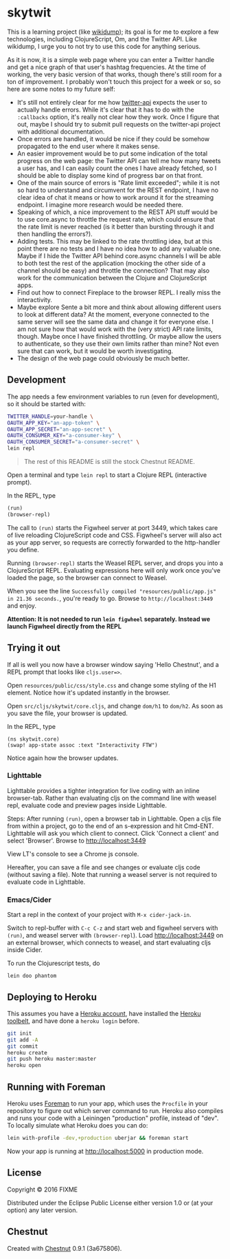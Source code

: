 # skytwit

This is a learning project (like
[wikidump](https://github.com/gaverhae/wikidump)); its goal is for me to
explore a few technologies, including ClojureScript, Om, and the Twitter API.
Like wikidump, I urge you to not try to use this code for anything serious.

As it is now, it is a simple web page where you can enter a Twitter handle and
get a nice graph of that user's hashtag frequencies. At the time of working,
the very basic version of that works, though there's still room for a ton of
improvement. I probably won't touch this project for a week or so, so here are
some notes to my future self:

* It's still not entirely clear for me how
  [twitter-api](https://github.com/adamwynne/twitter-api) expects the user to
  actually handle errors. While it's clear that it has to do with the
  `:callbacks` option, it's really not clear how they work. Once I figure that
  out, maybe I should try to submit pull requests on the twitter-api project
  with additional documentation.
* Once errors are handled, it would be nice if they could be somehow propagated
  to the end user where it makes sense.
* An easier improvement would be to put some indication of the total progress
  on the web page: the Twitter API can tell me how many tweets a user has, and
  I can easily count the ones I have already fetched, so I should be able to
  display some kind of progress bar on that front.
* One of the main source of errors is "Rate limit exceeded"; while it is not so
  hard to understand and circumvent for the REST endpoint, I have no clear idea
  of chat it means or how to work around it for the streaming endpoint. I
  imagine more research would be needed there.
* Speaking of which, a nice improvement to the REST API stuff would be to use
  core.async to throttle the request rate, which could ensure that the rate
  limit is never reached (is it better than bursting through it and then
  handling the errors?).
* Adding tests. This may be linked to the rate throttling idea, but at this
  point there are no tests and I have no idea how to add any valuable one.
  Maybe if I hide the Twitter API behind core.async channels I will be able to
  both test the rest of the application (mocking the other side of a channel
  should be easy) and throttle the connection? That may also work for the
  communication between the Clojure and ClojureScript apps.
* Find out how to connect Fireplace to the browser REPL. I really miss the
  interactivity.
* Maybe explore Sente a bit more and think about allowing different users to
  look at different data? At the moment, everyone connected to the same server
  will see the same data and change it for everyone else. I am not sure how that
  would work with the (very strict) API rate limits, though. Maybe once I have
  finished throttling. Or maybe allow the users to authenticate, so they use
  their own limits rather than mine? Not even sure that can work, but it would
  be worth investigating.
* The design of the web page could obviously be much better.

## Development

The app needs a few environment variables to run (even for development), so it
should be started with:


```bash
TWITTER_HANDLE=your-handle \
OAUTH_APP_KEY="an-app-token" \
OAUTH_APP_SECRET="an-app-secret" \
OAUTH_CONSUMER_KEY="a-consumer-key" \
OAUTH_CONSUMER_SECRET="a-consumer-secret" \
lein repl
```

>
> The rest of this README is still the stock Chestnut README.
>

Open a terminal and type `lein repl` to start a Clojure REPL
(interactive prompt).

In the REPL, type

```clojure
(run)
(browser-repl)
```

The call to `(run)` starts the Figwheel server at port 3449, which takes care of
live reloading ClojureScript code and CSS. Figwheel's server will also act as
your app server, so requests are correctly forwarded to the http-handler you
define.

Running `(browser-repl)` starts the Weasel REPL server, and drops you into a
ClojureScript REPL. Evaluating expressions here will only work once you've
loaded the page, so the browser can connect to Weasel.

When you see the line `Successfully compiled "resources/public/app.js" in 21.36
seconds.`, you're ready to go. Browse to `http://localhost:3449` and enjoy.

**Attention: It is not needed to run `lein figwheel` separately. Instead we
launch Figwheel directly from the REPL**

## Trying it out

If all is well you now have a browser window saying 'Hello Chestnut',
and a REPL prompt that looks like `cljs.user=>`.

Open `resources/public/css/style.css` and change some styling of the
H1 element. Notice how it's updated instantly in the browser.

Open `src/cljs/skytwit/core.cljs`, and change `dom/h1` to
`dom/h2`. As soon as you save the file, your browser is updated.

In the REPL, type

```
(ns skytwit.core)
(swap! app-state assoc :text "Interactivity FTW")
```

Notice again how the browser updates.

### Lighttable

Lighttable provides a tighter integration for live coding with an inline
browser-tab. Rather than evaluating cljs on the command line with weasel repl,
evaluate code and preview pages inside Lighttable.

Steps: After running `(run)`, open a browser tab in Lighttable. Open a cljs file
from within a project, go to the end of an s-expression and hit Cmd-ENT.
Lighttable will ask you which client to connect. Click 'Connect a client' and
select 'Browser'. Browse to [http://localhost:3449](http://localhost:3449)

View LT's console to see a Chrome js console.

Hereafter, you can save a file and see changes or evaluate cljs code (without saving a file). Note that running a weasel server is not required to evaluate code in Lighttable.

### Emacs/Cider

Start a repl in the context of your project with `M-x cider-jack-in`.

Switch to repl-buffer with `C-c C-z` and start web and figwheel servers with
`(run)`, and weasel server with `(browser-repl`). Load
[http://localhost:3449](http://localhost:3449) on an external browser, which
connects to weasel, and start evaluating cljs inside Cider.

To run the Clojurescript tests, do

```
lein doo phantom
```

## Deploying to Heroku

This assumes you have a
[Heroku account](https://signup.heroku.com/dc), have installed the
[Heroku toolbelt](https://toolbelt.heroku.com/), and have done a
`heroku login` before.

``` sh
git init
git add -A
git commit
heroku create
git push heroku master:master
heroku open
```

## Running with Foreman

Heroku uses [Foreman](http://ddollar.github.io/foreman/) to run your
app, which uses the `Procfile` in your repository to figure out which
server command to run. Heroku also compiles and runs your code with a
Leiningen "production" profile, instead of "dev". To locally simulate
what Heroku does you can do:

``` sh
lein with-profile -dev,+production uberjar && foreman start
```

Now your app is running at
[http://localhost:5000](http://localhost:5000) in production mode.
## License

Copyright © 2016 FIXME

Distributed under the Eclipse Public License either version 1.0 or (at
your option) any later version.

## Chestnut

Created with [Chestnut](http://plexus.github.io/chestnut/) 0.9.1 (3a675806).
